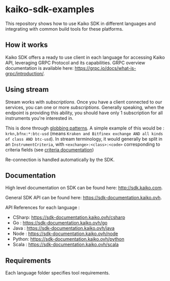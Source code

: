 # kaiko-sdk-examples

This repository shows how to use Kaiko SDK in different languages and integrating with common build tools for these platforms.

## How it works

Kaiko SDK offers a ready to use client in each language for accessing Kaiko API, leveraging GRPC Protocol and its capabilities.
GRPC overview documentation is available here: <https://grpc.io/docs/what-is-grpc/introduction/>.

## Using stream

Stream works with *subscriptions*. Once you have a client connected to our services, you can one or more *subscriptions*.
Generally speaking, when the endpoint is providing this ability, you should have only 1 subscription for all instruments you're interested in.

This is done through [globbing patterns](http://sdk.kaiko.com/#instrument-selection).
A simple example of this would be : `krkn,bfnx:*:btc-usd` (means `Kraken and Bitfinex exchange AND all kinds of class AND btc-usd`).
In stream terminology, it would generally be split in an `InstrumentCriteria`, with `<exchange>:<class>:<code>` corresponding to criteria fields (see [criteria documentation](http://sdk.kaiko.com/#tocS_kaikosdkInstrumentCriteria))

Re-connection is handled automatically by the SDK.

## Documentation

High level documentation on SDK can be found here: <http://sdk.kaiko.com>.

General SDK API can be found here: <https://sdk-documentation.kaiko.ovh>.

API References for each language :

- CSharp: <https://sdk-documentation.kaiko.ovh/csharp>
- Go : <https://sdk-documentation.kaiko.ovh/go>
- Java : <https://sdk-documentation.kaiko.ovh/java>
- Node : <https://sdk-documentation.kaiko.ovh/node>
- Python: <https://sdk-documentation.kaiko.ovh/python>
- Scala : <https://sdk-documentation.kaiko.ovh/scala>

## Requirements

Each language folder specifies tool requirements.
